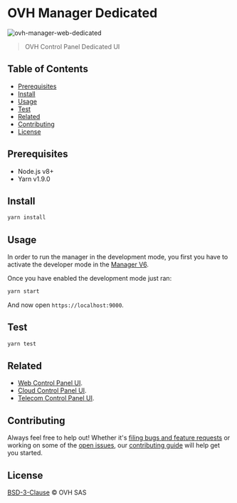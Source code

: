 # OVH Manager Dedicated

![ovh-manager-web-dedicated](https://user-images.githubusercontent.com/428384/36022099-219b3188-0d88-11e8-9bae-31d593e67e76.png)

> OVH Control Panel Dedicated UI

## Table of Contents

* [Prerequisites](#prerequisites)
* [Install](#install)
* [Usage](#usage)
* [Test](#test)
* [Related](#related)
* [Contributing](#contributing)
* [License](#license)

## Prerequisites

* Node.js v8+
* Yarn v1.9.0

## Install

```sh
yarn install
```

## Usage

In order to run the manager in the development mode, you first you have to activate the developer mode in the [Manager V6](https://www.ovh.com/manager/dedicated/#/useraccount/advanced).

Once you have enabled the development mode just ran:

```sh
yarn start
```

And now open `https://localhost:9000`.

## Test

```sh
yarn test
```

## Related

* [Web Control Panel UI](https://github.com/ovh-ux/ovh-manager-web).
* [Cloud Control Panel UI](https://github.com/ovh-ux/ovh-manager-cloud).
* [Telecom Control Panel UI](https://github.com/ovh-ux/ovh-manager-telecom).

## Contributing

Always feel free to help out! Whether it's [filing bugs and feature requests](https://github.com/ovh-ux/ovh-manager-dedicated/issues/new) or working on some of the [open issues](https://github.com/ovh-ux/ovh-manager-dedicated/issues), our [contributing guide](CONTRIBUTING.md) will help get you started.

## License

[BSD-3-Clause](LICENSE) © OVH SAS
